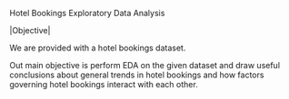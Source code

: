 Hotel Bookings Exploratory Data Analysis

|Objective|

We are provided with a hotel bookings dataset.

Out main objective is perform EDA on the given dataset and draw useful conclusions about general trends in hotel bookings and how factors governing hotel bookings interact with each other.
